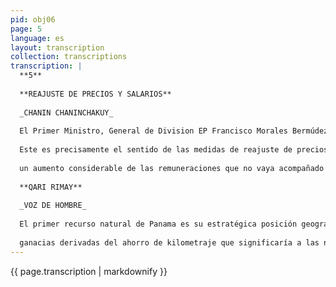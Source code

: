 ```yaml
---
pid: obj06
page: 5
language: es
layout: transcription
collection: transcriptions
transcription: |
  **5**
  
  **REAJUSTE DE PRECIOS Y SALARIOS**
  
  _CHANIN CHANINCHAKUY_
  
  El Primer Ministro, General de Division EP Francisco Morales Bermúdez ha dado una amplia explicación al pasís de las razones que han conducido al Gobierno Revolucionario a reajustar los precios de articulos: sometidos a fiscalización y control, asi como las remuneraciones tanto del sector público como del privado. En primer lugar, conviene subrayar que nuestra economía ha sido afectada por la crisis del sistema capitalista interacional, en efecto, la inflacíon importada es un factor fundamental en la génesis de los desequilibrios internos que ha venido sufriendo la economia nacional. Como el aparato productivo peruano no está aún en condiciones de ofertar una serie de bienes esenciales e insumos nos vemos obligados a importarlos, troduciendo asi en el pais factores de alteración en los precios, ya que dichos bienes e insumos determinan sus precios en el marco de economias que están sufriendo un agudo proceso inflacionista. De ese modo, el país se ve obligado a pagar más en el exterior por los alimentos, el petróleo, los fertilizantes, etc, que son bienes imprescindibles para el funcionamiento de la economía nacional. Como vemos pues, el aparato productivo del Perú se halla aún en relaciones de dependencia frente a economias externas, lo que es fuente permanente de vulnerabilidad. La responsabilidad historica de esta dependencia la tiene la oligarquia tradicional que hizo de nuestro país un exportador de materias primas y un importador de insumos y productos manufacturados: esa oligarquia, en alianza con el imperialismo, convirtieron a la economia nacional en apendice de las economías capitalistas. Esta dependencia estructural sólo puede corregirse a largo plazo, mientras que los efectos inmediatos que causa pueden ser contrarrestados en alguna medida con los instrumentos de politica económica, de que dispone el Gobierno Revolucionario.
  
  Este es precisamente el sentido de las medidas de reajuste de precios y remuneraciones. Es país venía afrontando serios desajustes en los precios que tenían como consecuencias una cierta inestabilidad en la economia y la reducción del ingreso real de los trabajadores. Se hacia pues, necesario dar una solución organica, integral al problema de los precios y remuneraciones Durante 1974 el indice de precios al consumidor en Lima se incrementó en 19 %, mientras que en los cuatro primeros meses del presente año el ama ha sido de 10%. Por otro lado, se podia observar desniveles entre los precios relativos de los diferentes bienes y servicios. Por ejemplo, los precios de productos esenciales, que estaban controlados desalentaban la producción de algunos de estos bienes: los precios de los bienes no esenciales, se fijan libremente con lo cual se incentivaba a los productores para que invirtan precisamente en aquellos rubros que no eran fundamentales para la satisfaccion de las necesidades de la población. Aqui es conveniente señalar que el Gobierno Revolucionario ha redefinido su politica de subsidios al suprimir los destinados a la gasolina y orientar los subsidios en función de los fertilizantes, con lo que se espera incentivar a los productores del agro para que hagan uso de ellos y concuentemente incrementen la producción y la productividad de alimentos en general de bienes agricolas. La reasignación de los sibsidios será además una medida redistributiva del ingreso, ya que los costos de producción en el campo serán menores. Se había constatado también una distorsion entre los precios de los bienes finales y los precios de los insumos necesarios para su producción. Esto traía como consecuencia la elevación de los cortos de producción, limitándose las posibilidades de aborro y reinversion. Finalmente, la relacion entre los precios internos y los precios en el mercado interacional propiciaba el contrabando hacia los paises fronterizos y el desabastecimiento al interior de nuestro pais. La politica de control de precios de bienes y servicios esenciales limitó el alza desmesurada pero tuvo como consecuencia desalentar la producción de esos rubros: ello afectó particularmente en la producción de alimentos que desde 1971 apenas aumento en el 1% anual, mientras que la demanda en los nucleos urbanos se incrementaba en el 5% anual. La producción nacional de alimentos se hallaba estacada, lo que obligaba a la creciente importación para atender a la demanda nacional, con el consiguienten gasto de divisas Se hacia pues, necesario el reajuste de precios que permitiese superar problemas de desabastecimiento, incentivando a los productores para que orienten sus inversiones hacia la generación de bienes y productos esenciales. Por otro lado, se hacia también necesario reajustar las remuneraciones de los trabajadores del sector público y privado que permitirse compensar la pérdida del poder adquisitivo resultante de la inflación importada y de los reajustes de precios recientemente aprobados. Al hacerlo, el Gobiemo Revolucionario ha dado prioridad a los trabajadores de menores ingresos, que estan mis expuestos a los efectos alcistas. Naturalmente, que los aumentos de sueldos y salarios recientemente aprobados serán considerados insuficientes por algunos sectores; pero conviene recordar que la experiencia economica interacional ha demostrado fehacientemente que
  
  un aumento considerable de las remuneraciones que no vaya acompañado de un incremento igualmente considerable de la producción tiene efectos devastadores sobre la economía al poner en marcha una espiral inflationista incontrolable que anula en poco tiempo el efecto del incremento de remuneraciones. Un aspecto que no debe pasarse por alto es el efecto que el aumento de precios ha de tener sobre el sector de subempleados, que no se beneficiarán de los incrementos en remuneraciones ya que carece de empleo y salario estable. Este es un problema que sólo podrá resolverse con el desarrollo y la profundización del proceso revolucionario que cree finalmente el numero requerido de fuentes de trabajo. Por lo pronto, las medidas de reqeuilibrio de la economía introducidas por el Gobierno Revolucionario, al redundar en mayores inversiones del sector público en base a recursos antes excesivamente absorbidos por los subsidios, habrán de incidir también en la creación de nuevas fuentes de trabajo, contribuyendo a resolver el problema del desempleo. Todos estos factores configuran el sentido revolucionario de los reajustes de precios y salarios.
  
  **QARI RIMAY**
  
  _VOZ DE HOMBRE_
  
  El primer recurso natural de Panama es su estratégica posición geográfica: el istmo centroamericano. Simon Bolivar, el genio visionario que se adelantó a los flujos y reflujos de la vida continental, puso de relieve hace mas de siglo y medio la importancia de la ubicación geográfica de Panamá. Como la primera riqueza de otros países es el cobre, y de otros el estaño, el petróleo, el cafe o el banano, la primera riqueza de Panama es su canal, via artificial que entrelaza los colosos del Atlántico y el Pacífico. Sólo que, esa riqueza, está en manos extrañas. El pueblo panameño no ejerce control alguno sobre la privilegada zona por la cual se desplaza un gran volumen del comercio y el tránsito internacional. Allí, y a todo lo largo de la historia de Panama como Republica independiente, reina la soberania de una nación extraña. De otros hombres y otras fuerzas. Las fuerzas coloniales viven en pleno siglo y tienen su máxima expresión en la llamada zonal del Canal. Desde 1903, Estados Unidos administra una franja tentorial que divide en dos el suelo panameño. En esa franja de tierra panameña, onde a la bandera colonialista de la union norteamericana. En esa tierra panameña no corren las leyes panameñas, las ataduras de un convenio vitalicio sustentado con la razon de las armas y complejas circunstancias historicas permiten a los administradores norteamericanos privar de sus derechos nacionales, a los panameños sobre la porción mas valiosa de su identidad territorial. El Canal de Panamá, que en gran medida ha contribuido al aflanzamiento de la hegemonia norteamericana en nuestro hemisferio, reporta a Estados Unidos no solo las fabulosas
  
  ganacias derivadas del ahorro de kilometraje que significaría a las neves que lo cruzan pasar del Atlántico al Pacifico por el Estrecho de Magallanes, si no que -- como lo ha denunciado reiteradamente el gobierno panameño-- coloca a Panama en la mira de cañón de los posibles ataques de que pueda ser objeto Estados Unidos. Violando determinantes clausulas del antiguo tratado Estados Unidos tiener establecidas en la zona del canal 14 bases militares en las cuales se ententrenanen soldados norteamericanos que cuando conviene a Washington salen de alli a reprimir las ansias liberacionistas de los pueblos americanos, como en los casos de Bahia Cochinos y Republica Dominicana. América toda coincide con el actual gobierno revolucionado de Panama en que el Canal ha de ser zona que contribuya a la paz entre las distintas naciones hermanas del continente y no un frente de tension bélica. Circundada por altas alambradas, la zona del Canal lado dentro del propio corazón de la capital panameña como una herida que lastima toda la tierra americana. Desafiando las ametralladoras del imperio, lo mas valioso de la juventud panameña, sus estudiantes, abofeteó con su sangre las murallas de púas en 1964. Desde hace 11 años, el Gobierno de Panama negocia con el de Estados Unidos un nuevo Tratado que, superando la Infamante cláusula de" a perpetuidad" del antiguo, permita a los panameños recuperar cada dia mas y para siempre su soberanía sobre la parte más valiosa de su territorio. EE. UU. dilata las negociaciones. Las fuerzas imperiales heridas en su metabolismo se retuercen y maniobran para no perder el control de una de las posiciones más estratégicas del planeta. Pero Panama, junto a su lider, Omar Torrijos, dice ante la conciencia de los pueblos libres, cada vez con mis fuerza no hay coloniaje que dure cien años ni panameño que los aguante". Y los pueblos de América están de pie junto a su hermano panameño.
---
```


{{ page.transcription | markdownify }}
